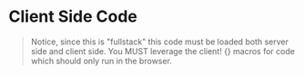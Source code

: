 # Client Side Code

> Notice, since this is "fullstack" this code must be loaded both server side and client side. You MUST leverage the client! {} macros for code which should only run in the browser.
